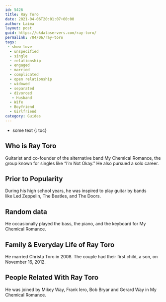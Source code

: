 ```yaml
---
id: 5426
title: Ray Toro
date: 2021-04-06T20:01:07+00:00
author: Laima
layout: post
guid: https://ukdataservers.com/ray-toro/
permalink: /04/06/ray-toro
tags:
 - show love
  - unspecified
  - single
  - relationship
  - engaged
  - married
  - complicated
  - open relationship
  - widowed
  - separated
  - divorced
   - Husband
  - Wife
  - Boyfriend
  - Girlfriend
category: Guides
---
```


* some text
{: toc}


## Who is Ray Toro
                  
                  
                  
Guitarist and co-founder of the alternative band My Chemical Romance, the group known for singles like &#8220;I&#8217;m Not Okay.&#8221; He also pursued a solo career. 
                  
              
            
              
            
                
                
                
## Prior to Popularity
                  
                  
                  
During his high school years, he was inspired to play guitar by bands like Led Zeppelin, The Beatles, and The Doors. 
                  
              
            
              
            
                
                
                
## Random data
                  
                  
                  
He occasionally played the bass, the piano, and the keyboard for My Chemical Romance. 
                  
              
            
              
            
                
                
                
## Family & Everyday Life of Ray Toro
                  
                  
                  
He married Christa Toro in 2008. The couple had their first child, a son, on November 16, 2012.
                  
              
            
              
            
                
                
                
## People Related With Ray Toro
                  
                  
                  
He was joined by Mikey Way, Frank Iero, Bob Bryar and Gerard Way in My Chemical Romance.
                  
              
            
              
            
                
              
            
              
              
            
            
              
            
          
          
          